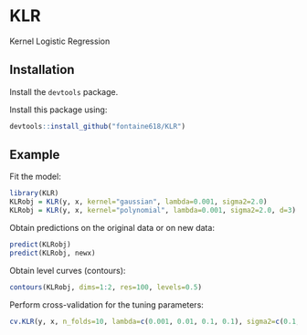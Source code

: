 # KLR

Kernel Logistic Regression

## Installation

Install the `devtools` package.

Install this package using:
```R
devtools::install_github("fontaine618/KLR")
```

## Example

Fit the model:
```R
library(KLR)
KLRobj = KLR(y, x, kernel="gaussian", lambda=0.001, sigma2=2.0)
KLRobj = KLR(y, x, kernel="polynomial", lambda=0.001, sigma2=2.0, d=3)
```
Obtain predictions on the original data or on new data:
```R
predict(KLRobj)
predict(KLRobj, newx)
```
Obtain level curves (contours):
```R
contours(KLRobj, dims=1:2, res=100, levels=0.5)
```
Perform cross-validation for the tuning parameters:
```R
cv.KLR(y, x, n_folds=10, lambda=c(0.001, 0.01, 0.1, 0.1), sigma2=c(0.1,0.5,1.0,2.0))
```